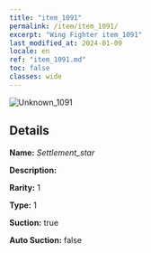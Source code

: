 ```yaml
---
title: "item_1091"
permalink: /item/item_1091/
excerpt: "Wing Fighter item_1091"
last_modified_at: 2024-01-09
locale: en
ref: "item_1091.md"
toc: false
classes: wide
---
```



 ![Unknown_1091](/images/item/Settlement_star_p.png)



## Details

 **Name:** *Settlement_star* 

 **Description:** 

 **Rarity:** 1 

 **Type:** 1 

 **Suction:** true 

 **Auto Suction:** false 


